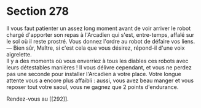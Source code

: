 # Section 278

Il vous faut patienter un assez long moment avant de voir arriver le robot chargé d'apporter son repas à l'Arcadien qui s'est, entre-temps, affalé sur le sol où il reste prostré. Vous donnez l'ordre au robot de défaire vos liens.  
— Bien sûr, Maître, si c'est cela que vous désirez, répond-il d'une voix aigrelette.  
Il y a des moments où vous enverriez à tous les diables ces robots avec leurs détestables manières ! Il vous délivre cependant, et vous ne perdez pas une seconde pour installer l'Arcadien à votre place. Votre longue attente vous a encore plus affaibli : aussi, vous avez beau manger et vous reposer tout votre saoul, vous ne gagnez que 2 points d'endurance. 

Rendez-vous au [[292]].